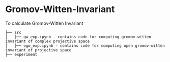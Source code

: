 # Gromov-Witten-Invariant
To calculate Gromov-Witten Invariant

```
├── src
│   ├── gw_exp.ipynb - contains code for computing gromov-witten invariant of complex projective space
│   ├── ogw_exp.ipynb - contains code for computing open gromov-witten invariant of projective space
├── experiment
```
